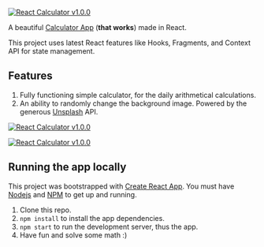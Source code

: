 [![React Calculator v1.0.0](https://i.ibb.co/fxFZBvP/rc-snap.png)](https://awesomelike.github.io/react-calculator/)

A beautiful [Calculator App](https://awesomelike.github.io/react-calculator/) (**that works**) made in React.

This project uses latest React features like Hooks, Fragments, and Context API for state management.

## Features
1. Fully functioning simple calculator, for the daily arithmetical calculations.
2. An ability to randomly change the background image. Powered by the generous [Unsplash](https://unsplash.com/) API.

[![React Calculator v1.0.0](https://i.ibb.co/qpW9355/React-Calculator.png)](https://awesomelike.github.io/react-calculator/)

[![React Calculator v1.0.0](https://i.ibb.co/Pmv7jkK/image-2020-06-06-19-48-13.png)](https://awesomelike.github.io/react-calculator/)

## Running the app locally
This project was bootstrapped with [Create React App](https://github.com/facebook/create-react-app).
You must have [Nodejs](http://nodejs.org) and [NPM](http://npmjs.com) to get up and running.

1. Clone this repo.
2. `npm install` to install the app dependencies.
3. `npm start` to run the development server, thus the app.
4. Have fun and solve some math :)
